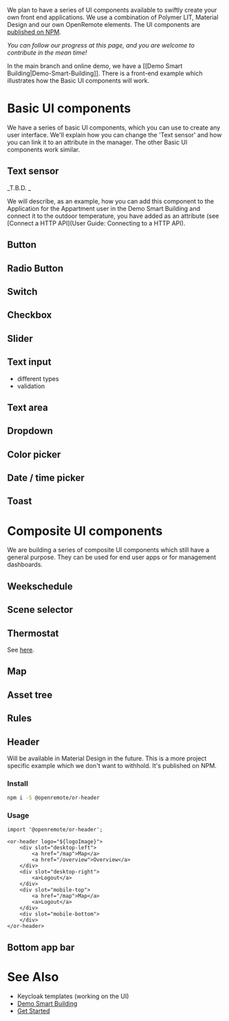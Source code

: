 We plan to have a series of UI components available to swiftly create your own front end applications. We use a combination of Polymer LIT, Material Design and our own OpenRemote elements. The UI components are [published on NPM](https://www.npmjs.com/~openremote).

_You can follow our progress at this page, and you are welcome to contribute in the mean time!_

In the main branch and online demo, we have a [[Demo Smart Building|Demo-Smart-Building]]. There is a front-end example which illustrates how the Basic UI components will work.

# Basic UI components

We have a series of basic UI components, which you can use to create any user interface. We'll explain how you can change the 'Text sensor' and how you can link it to an attribute in the manager. The other Basic UI components work similar.

## Text sensor

_T.B.D. _

We will describe, as an example, how you can add this component to the Application for the Appartment user in the Demo Smart Building and connect it to the outdoor temperature, you have added as an attribute (see [Connect a HTTP API](User Guide: Connecting to a HTTP API). 

## Button

## Radio Button

## Switch

## Checkbox

## Slider

## Text input

- different types
- validation

## Text area

## Dropdown

## Color picker

## Date / time picker

## Toast

# Composite UI components

We are building a series of composite UI components which still have a general purpose. They can be used for end user apps or for management dashboards.

## Weekschedule

## Scene selector

## Thermostat

See [here](../tree/master/ui/component/or-thermostat).

## Map

## Asset tree

## Rules

## Header

Will be available in Material Design in the future. This is a more project specific example which we don't want to withhold. It's published on NPM.

### Install

```bash
npm i -S @openremote/or-header
```

### Usage
```
import '@openremote/or-header';

<or-header logo="${logoImage}">
    <div slot="desktop-left">
        <a href="/map">Map</a>
        <a href="/overview">Overview</a>
    </div>
    <div slot="desktop-right">
        <a>Logout</a>
    </div>
    <div slot="mobile-top">
        <a href="/map">Map</a>
        <a>Logout</a>
    </div>
    <div slot="mobile-bottom">
    </div>
</or-header>
```

## Bottom app bar

# See Also
- Keycloak templates (working on the UI)
- [Demo Smart Building](Demo-Smart-Building)
- [Get Started](https://openremote.io/get-started-manager/)